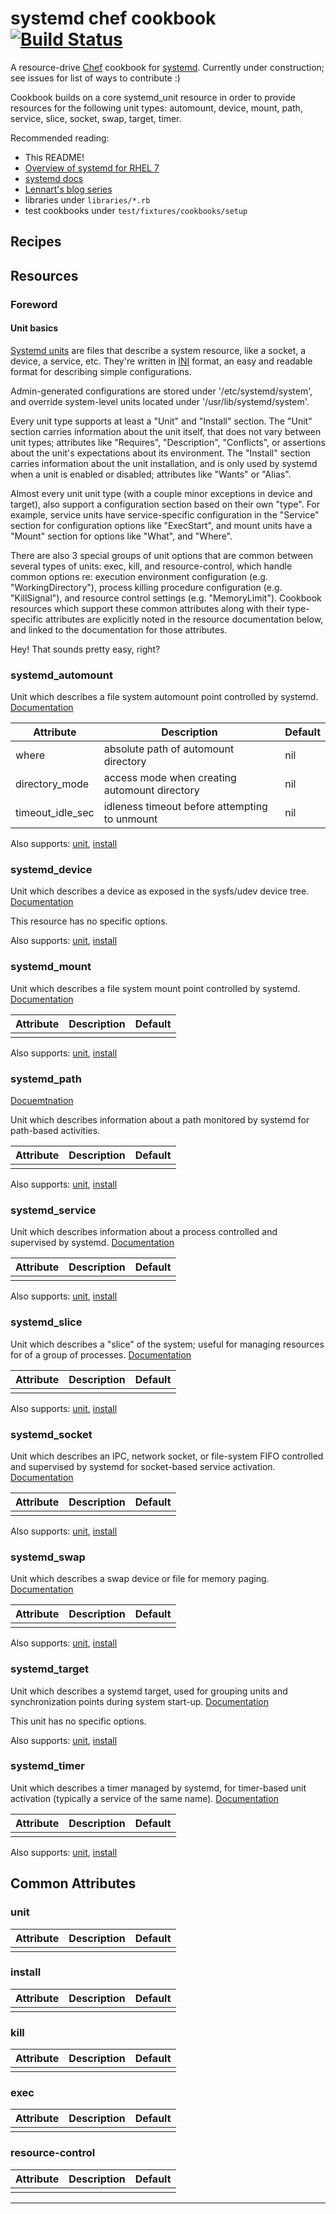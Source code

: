 # systemd chef cookbook [![Build Status](https://travis-ci.org/nathwill/chef-systemd.svg?branch=master)][travis]

A resource-drive [Chef][chef] cookbook for [systemd][docs]. Currently under
construction; see issues for list of ways to contribute :)

Cookbook builds on a core systemd_unit resource in order to provide resources
for the following unit types: automount, device, mount, path, service, slice,
socket, swap, target, timer.

Recommended reading:
- This README!
- [Overview of systemd for RHEL 7][rhel]
- [systemd docs][docs]
- [Lennart's blog series][blog]
- libraries under `libraries/*.rb`
- test cookbooks under `test/fixtures/cookbooks/setup`

## Recipes

## Resources

### Foreword

#### Unit basics

[Systemd units][units] are files that describe a system resource, like a
socket, a device, a service, etc. They're written in [INI][ini] format, an
easy and readable format for describing simple configurations.

Admin-generated configurations are stored under '/etc/systemd/system', and
override system-level units located under '/usr/lib/systemd/system'.

Every unit type supports at least a "Unit" and "Install" section. The "Unit"
section carries information about the unit itself, that does not vary between
unit types; attributes like "Requires", "Description", "Conflicts", or
assertions about the unit's expectations about its environment. The "Install"
section carries information about the unit installation, and is only used by
systemd when a unit is enabled or disabled; attributes like "Wants" or "Alias".

Almost every unit unit type (with a couple minor exceptions in device and
target), also support a configuration section based on their own "type". For
example, service units have service-specific configuration in the "Service"
section for configuration options like "ExecStart", and mount units have a
"Mount" section for options like "What", and "Where".

There are also 3 special groups of unit options that are common between several
types of units: exec, kill, and resource-control, which handle common options
re: execution environment configuration (e.g. "WorkingDirectory"), process
killing procedure configuration (e.g. "KillSignal"), and resource control
settings (e.g. "MemoryLimit"). Cookbook resources which support these common
attributes along with their type-specific attributes are explicitly noted in
the resource documentation below, and linked to the documentation for those
attributes.

Hey! That sounds pretty easy, right?

### systemd_automount

Unit which describes a file system automount point controlled by systemd.
[Documentation][automount]

|Attribute|Description|Default|
|---------|-----------|-------|
|where|absolute path of automount directory|nil|
|directory_mode|access mode when creating automount directory|nil|
|timeout_idle_sec|idleness timeout before attempting to unmount|nil|

Also supports: [unit][common_unit], [install][common_install]

### systemd_device

Unit which describes a device as exposed in the sysfs/udev device tree.
[Documentation][device]

This resource has no specific options.

Also supports: [unit][common_unit], [install][common_install]

### systemd_mount

Unit which describes a file system mount point controlled by systemd.
[Documentation][mount]

|Attribute|Description|Default|
|---------|-----------|-------|
||||

Also supports: [unit][common_unit], [install][common_install]

### systemd_path
[Docuemtnation][path]

Unit which describes information about a path monitored by systemd for
path-based activities.

|Attribute|Description|Default|
|---------|-----------|-------|
||||

Also supports: [unit][common_unit], [install][common_install]

### systemd_service

Unit which describes information about a process controlled and supervised by systemd.
[Documentation][service]

|Attribute|Description|Default|
|---------|-----------|-------|
||||

Also supports: [unit][common_unit], [install][common_install]

### systemd_slice

Unit which describes a "slice" of the system; useful for managing resources
for of a group of processes.
[Documentation][slice]

|Attribute|Description|Default|
|---------|-----------|-------|
||||

Also supports: [unit][common_unit], [install][common_install]

### systemd_socket

Unit which describes an IPC, network socket, or file-system FIFO controlled
and supervised by systemd for socket-based service activation.
[Documentation][socket]

|Attribute|Description|Default|
|---------|-----------|-------|
||||

Also supports: [unit][common_unit], [install][common_install]

### systemd_swap

Unit which describes a swap device or file for memory paging.
[Documentation][swap]

|Attribute|Description|Default|
|---------|-----------|-------|
||||

Also supports: [unit][common_unit], [install][common_install]

### systemd_target

Unit which describes a systemd target, used for grouping units and
synchronization points during system start-up.
[Documentation][target]

This unit has no specific options.

Also supports: [unit][common_unit], [install][common_install]

### systemd_timer

Unit which describes a timer managed by systemd, for timer-based unit
activation (typically a service of the same name).
[Documentation][timer]

|Attribute|Description|Default|
|---------|-----------|-------|
||||

Also supports: [unit][common_unit], [install][common_install]

## Common Attributes

### unit

|Attribute|Description|Default|
|---------|-----------|-------|
||||

### install

|Attribute|Description|Default|
|---------|-----------|-------|
||||

### kill

|Attribute|Description|Default|
|---------|-----------|-------|
||||

### exec

|Attribute|Description|Default|
|---------|-----------|-------|
||||

### resource-control

|Attribute|Description|Default|
|---------|-----------|-------|
||||

---
[automount]: http://www.freedesktop.org/software/systemd/man/systemd.automount.html
[blog]: http://0pointer.de/blog/projects/systemd-for-admins-1.html
[chef]: https://chef.io
[common_install]: #install
[common_unit]: #unit
[device]: http://www.freedesktop.org/software/systemd/man/systemd.device.html
[docs]: http://www.freedesktop.org/wiki/Software/systemd/
[ini]: https://en.wikipedia.org/wiki/INI_file
[install]: http://www.freedesktop.org/software/systemd/man/systemd.unit.html#%5BInstall%5D%20Section%20Options
[mount]: http://www.freedesktop.org/software/systemd/man/systemd.mount.html
[path]: http://www.freedesktop.org/software/systemd/man/systemd.path.html
[rhel]: https://access.redhat.com/articles/754933
[service]: http://www.freedesktop.org/software/systemd/man/systemd.service.html
[slice]: http://www.freedesktop.org/software/systemd/man/systemd.slice.html
[socket]: http://www.freedesktop.org/software/systemd/man/systemd.socket.html
[swap]: http://www.freedesktop.org/software/systemd/man/systemd.swap.html
[target]: http://www.freedesktop.org/software/systemd/man/systemd.target.html
[timer]: http://www.freedesktop.org/software/systemd/man/systemd.timer.html
[travis]: https://travis-ci.org/nathwill/chef-systemd
[unit]: http://www.freedesktop.org/software/systemd/man/systemd.unit.html#%5BUnit%5D%20Section%20Options
[units]: http://www.freedesktop.org/software/systemd/man/systemd.unit.html

